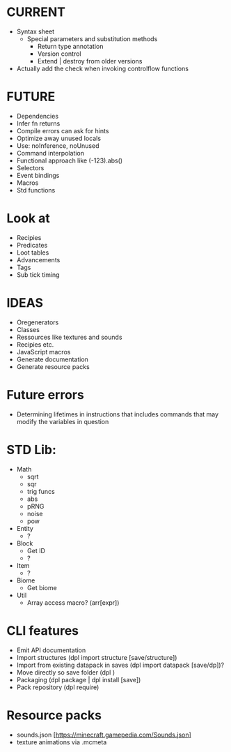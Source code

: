 # CURRENT
- Syntax sheet
  - Special parameters and substitution methods
	- Return type annotation
	- Version control
	- Extend | destroy from older versions
- Actually add the check when invoking controlflow functions

# FUTURE
- Dependencies
- Infer fn returns
- Compile errors can ask for hints
- Optimize away unused locals
- Use: noInference, noUnused
- Command interpolation
- Functional approach like (-123).abs()
- Selectors
- Event bindings
- Macros
- Std functions

# Look at
- Recipies
- Predicates
- Loot tables
- Advancements
- Tags
- Sub tick timing

# IDEAS
- Oregenerators
- Classes
- Ressources like textures and sounds
- Recipies etc.
- JavaScript macros
- Generate documentation
- Generate resource packs

# Future errors
- Determining lifetimes in instructions that includes commands that
  may modify the variables in question

# STD Lib:
- Math
	- sqrt
	- sqr
	- trig funcs
	- abs
	- pRNG
	- noise
	- pow
- Entity
	- ?
- Block
	- Get ID
	- ?
- Item
	- ?
- Biome
	- Get biome
- Util
	- Array access macro? (arr[expr])

# CLI features
- Emit API documentation
- Import structures (dpl import structure [save/structure])
- Import from existing datapack in saves (dpl import datapack [save/dp])?
- Move directly so save folder (dpl )
- Packaging (dpl package | dpl install [save])
- Pack repository (dpl require)

# Resource packs
- sounds.json [https://minecraft.gamepedia.com/Sounds.json]
- texture animations via .mcmeta